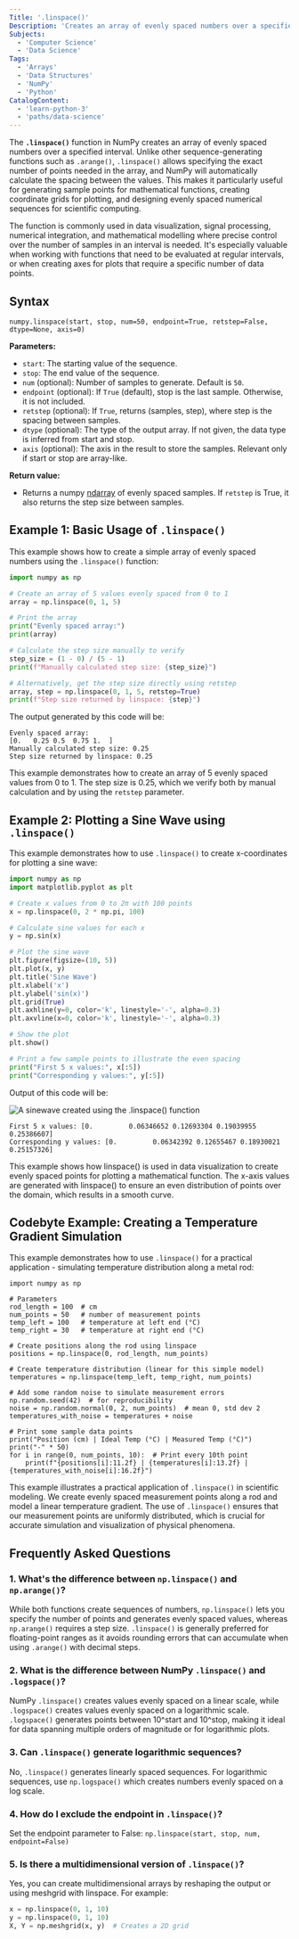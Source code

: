 ```yaml
---
Title: '.linspace()'
Description: 'Creates an array of evenly spaced numbers over a specified interval.'
Subjects:
  - 'Computer Science'
  - 'Data Science'
Tags:
  - 'Arrays'
  - 'Data Structures'
  - 'NumPy'
  - 'Python'
CatalogContent:
  - 'learn-python-3'
  - 'paths/data-science'
---
```


The **`.linspace()`** function in NumPy creates an array of evenly spaced numbers over a specified interval. Unlike other sequence-generating functions such as `.arange()`, `.linspace()` allows specifying the exact number of points needed in the array, and NumPy will automatically calculate the spacing between the values. This makes it particularly useful for generating sample points for mathematical functions, creating coordinate grids for plotting, and designing evenly spaced numerical sequences for scientific computing.

The function is commonly used in data visualization, signal processing, numerical integration, and mathematical modelling where precise control over the number of samples in an interval is needed. It's especially valuable when working with functions that need to be evaluated at regular intervals, or when creating axes for plots that require a specific number of data points.

## Syntax

```pseudo
numpy.linspace(start, stop, num=50, endpoint=True, retstep=False, dtype=None, axis=0)
```

**Parameters:**

- `start`: The starting value of the sequence.
- `stop`: The end value of the sequence.
- `num` (optional): Number of samples to generate. Default is `50`.
- `endpoint` (optional): If `True` (default), stop is the last sample. Otherwise, it is not included.
- `retstep` (optional): If `True`, returns (samples, step), where step is the spacing between samples.
- `dtype` (optional): The type of the output array. If not given, the data type is inferred from start and stop.
- `axis` (optional): The axis in the result to store the samples. Relevant only if start or stop are array-like.

**Return value:**

- Returns a numpy [ndarray](https://www.codecademy.com/resources/docs/numpy/ndarray1) of evenly spaced samples. If `retstep` is True, it also returns the step size between samples.

## Example 1: Basic Usage of `.linspace()`

This example shows how to create a simple array of evenly spaced numbers using the `.linspace()` function:

```py
import numpy as np

# Create an array of 5 values evenly spaced from 0 to 1
array = np.linspace(0, 1, 5)

# Print the array
print("Evenly spaced array:")
print(array)

# Calculate the step size manually to verify
step_size = (1 - 0) / (5 - 1)
print(f"Manually calculated step size: {step_size}")

# Alternatively, get the step size directly using retstep
array, step = np.linspace(0, 1, 5, retstep=True)
print(f"Step size returned by linspace: {step}")
```

The output generated by this code will be:

```shell
Evenly spaced array:
[0.   0.25 0.5  0.75 1.  ]
Manually calculated step size: 0.25
Step size returned by linspace: 0.25
```

This example demonstrates how to create an array of 5 evenly spaced values from 0 to 1. The step size is 0.25, which we verify both by manual calculation and by using the `retstep` parameter.

## Example 2: Plotting a Sine Wave using `.linspace()`

This example demonstrates how to use `.linspace()` to create x-coordinates for plotting a sine wave:

```py
import numpy as np
import matplotlib.pyplot as plt

# Create x values from 0 to 2π with 100 points
x = np.linspace(0, 2 * np.pi, 100)

# Calculate sine values for each x
y = np.sin(x)

# Plot the sine wave
plt.figure(figsize=(10, 5))
plt.plot(x, y)
plt.title('Sine Wave')
plt.xlabel('x')
plt.ylabel('sin(x)')
plt.grid(True)
plt.axhline(y=0, color='k', linestyle='-', alpha=0.3)
plt.axvline(x=0, color='k', linestyle='-', alpha=0.3)

# Show the plot
plt.show()

# Print a few sample points to illustrate the even spacing
print("First 5 x values:", x[:5])
print("Corresponding y values:", y[:5])
```

Output of this code will be:

![A sinewave created using the `.linspace()` function](https://raw.githubusercontent.com/Codecademy/docs/main/media/sine-wave-using-linspace.png)

```shell
First 5 x values: [0.         0.06346652 0.12693304 0.19039955 0.25386607]
Corresponding y values: [0.         0.06342392 0.12655467 0.18930021 0.25157326]
```

This example shows how linspace() is used in data visualization to create evenly spaced points for plotting a mathematical function. The x-axis values are generated with linspace() to ensure an even distribution of points over the domain, which results in a smooth curve.

## Codebyte Example: Creating a Temperature Gradient Simulation

This example demonstrates how to use `.linspace()` for a practical application - simulating temperature distribution along a metal rod:

```codebyte/python
import numpy as np

# Parameters
rod_length = 100  # cm
num_points = 50   # number of measurement points
temp_left = 100   # temperature at left end (°C)
temp_right = 30   # temperature at right end (°C)

# Create positions along the rod using linspace
positions = np.linspace(0, rod_length, num_points)

# Create temperature distribution (linear for this simple model)
temperatures = np.linspace(temp_left, temp_right, num_points)

# Add some random noise to simulate measurement errors
np.random.seed(42)  # for reproducibility
noise = np.random.normal(0, 2, num_points)  # mean 0, std dev 2
temperatures_with_noise = temperatures + noise

# Print some sample data points
print("Position (cm) | Ideal Temp (°C) | Measured Temp (°C)")
print("-" * 50)
for i in range(0, num_points, 10):  # Print every 10th point
    print(f"{positions[i]:11.2f} | {temperatures[i]:13.2f} | {temperatures_with_noise[i]:16.2f}")
```

This example illustrates a practical application of `.linspace()` in scientific modeling. We create evenly spaced measurement points along a rod and model a linear temperature gradient. The use of `.linspace()` ensures that our measurement points are uniformly distributed, which is crucial for accurate simulation and visualization of physical phenomena.

## Frequently Asked Questions

### 1. What's the difference between `np.linspace()` and `np.arange()`?

While both functions create sequences of numbers, `np.linspace()` lets you specify the number of points and generates evenly spaced values, whereas `np.arange()` requires a step size. `.linspace()` is generally preferred for floating-point ranges as it avoids rounding errors that can accumulate when using `.arange()` with decimal steps.

### 2. What is the difference between NumPy `.linspace()` and `.logspace()`?

NumPy `.linspace()` creates values evenly spaced on a linear scale, while `.logspace()` creates values evenly spaced on a logarithmic scale. `.logspace()` generates points between 10^start and 10^stop, making it ideal for data spanning multiple orders of magnitude or for logarithmic plots.

### 3. Can `.linspace()` generate logarithmic sequences?

No, `.linspace()` generates linearly spaced sequences. For logarithmic sequences, use `np.logspace()` which creates numbers evenly spaced on a log scale.

### 4. How do I exclude the endpoint in `.linspace()`?

Set the endpoint parameter to False: `np.linspace(start, stop, num, endpoint=False)`

### 5. Is there a multidimensional version of `.linspace()`?

Yes, you can create multidimensional arrays by reshaping the output or using meshgrid with linspace. For example:

```py
x = np.linspace(0, 1, 10)
y = np.linspace(0, 1, 10)
X, Y = np.meshgrid(x, y)  # Creates a 2D grid
```
